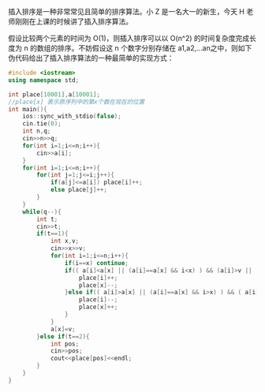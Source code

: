 插入排序是一种非常常见且简单的排序算法。小 Z 是一名大一的新生，今天 H 老师刚刚在上课的时候讲了插入排序算法。

假设比较两个元素的时间为 O(1)，则插入排序可以以 O(n^2) 的时间复杂度完成长度为 n 的数组的排序。不妨假设这 n 个数字分别存储在 a1,a2,…an之中，则如下伪代码给出了插入排序算法的一种最简单的实现方式：

```cpp
#include <iostream>
using namespace std;

int place[10001],a[10001];
//place[x] 表示原序列中的第x个数在现在的位置
int main(){
    ios::sync_with_stdio(false);
    cin.tie(0);
    int n,q;
    cin>>n>>q;
    for(int i=1;i<=n;i++){
        cin>>a[i];
    }
    for(int i=1;i<=n;i++){
        for(int j=1;j<=i;j++){
            if(a[j]<=a[i]) place[i]++;
            else place[j]++;
        }
    }
    while(q--){
        int t;
        cin>>t;
        if(t==1){
            int x,v;
            cin>>x>>v;
            for(int i=1;i<=n;i++){
                if(i==x) continue;
                if(( a[i]<a[x] || (a[i]==a[x] && i<x) ) && (a[i]>v || (a[i]==v && i>x) )){
					place[i]++;
                    place[x]--;
				}else if(( a[i]>a[x] || (a[i]==a[x] && i>x) ) && ( a[i]<v || (a[i]==v && i<x) )){
					place[i]--;
                    place[x]++;
				}
            }
            a[x]=v;
        }else if(t==2){
            int pos;
            cin>>pos;
            cout<<place[pos]<<endl;
        }
    }
}
```